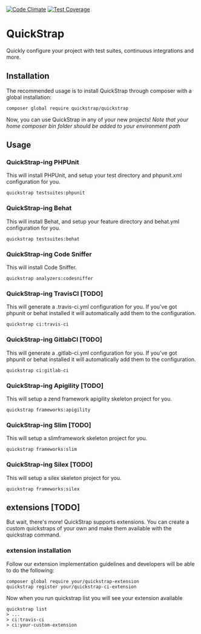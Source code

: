 [![Code Climate](https://codeclimate.com/github/quickstrap/quickstrap/badges/gpa.svg)](https://codeclimate.com/github/quickstrap/quickstrap)
[![Test Coverage](https://codeclimate.com/github/quickstrap/quickstrap/badges/coverage.svg)](https://codeclimate.com/github/quickstrap/quickstrap/coverage)

# QuickStrap
Quickly configure your project with test suites, continuous integrations and more.

## Installation
The recommended usage is to install QuickStrap through composer with a global installation:

```
composer global require quickstrap/quickstrap
```

Now, you can use QuickStrap in any of your new projects!
_Note that your home composer bin folder should be added to your environment path_

## Usage

### QuickStrap-ing PHPUnit
This will install PHPUnit, and setup your test directory and phpunit.xml configuration for you.

```
quickstrap testsuites:phpunit
```

### QuickStrap-ing Behat
This will install Behat, and setup your feature directory and behat.yml configuration for you.
```
quickstrap testsuites:behat
```

### QuickStrap-ing Code Sniffer
This will install Code Sniffer.
```
quickstrap analyzers:codesniffer
```


### QuickStrap-ing TravisCI [TODO]
This will generate a .travis-ci.yml configuration for you. If you've got phpunit or behat installed it will automatically
add them to the configuration.
```
quickstrap ci:travis-ci
```

### QuickStrap-ing GitlabCI [TODO]
This will generate a .gitlab-ci.yml configuration for you. If you've got phpunit or behat installed it will automatically
add them to the configuration.
```
quickstrap ci:gitlab-ci
```

### QuickStrap-ing Apigility [TODO]
This will setup a zend framework apigility skeleton project for you.
```
quickstrap frameworks:apigility
```

### QuickStrap-ing Slim [TODO]
This will setup a slimframework skeleton project for you.
```
quickstrap frameworks:slim
```

### QuickStrap-ing Silex [TODO]
This will setup a silex skeleton project for you.
```
quickstrap frameworks:silex
```

## extensions [TODO]
But wait, there's more! QuickStrap supports extensions. You can create a custom quickstraps of your own and make them available
with the quickstrap command.

### extension installation
Follow our extension implementation guidelines and developers will be able to do the following:

```
composer global require your/quickstrap-extension
quickstrap register your/quickstrap-ci-extension
```
Now when you run quickstrap list you will see your extension available
```
quickstrap list
> ...
> ci:travis-ci
> ci:your-custom-extension
```
